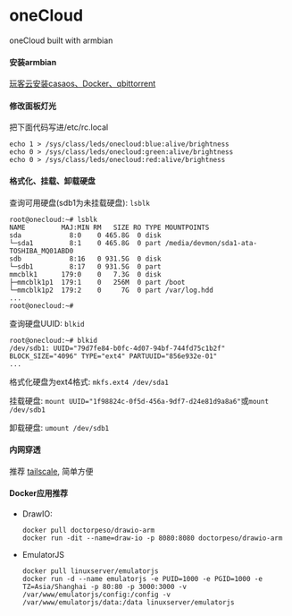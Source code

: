 # oneCloud
oneCloud built with armbian

#### 安装armbian
[玩客云安装casaos、Docker、qbittorrent](https://zhuanlan.zhihu.com/p/658340519?utm_medium=social&utm_oi=697147908176224256&utm_psn=1748803540695527424&utm_source=wechat_session)

#### 修改面板灯光
把下面代码写进/etc/rc.local
```
echo 1 > /sys/class/leds/onecloud:blue:alive/brightness
echo 0 > /sys/class/leds/onecloud:green:alive/brightness
echo 0 > /sys/class/leds/onecloud:red:alive/brightness
```

#### 格式化、挂载、卸载硬盘
查询可用硬盘(sdb1为未挂载硬盘): `lsblk`
```
root@onecloud:~# lsblk
NAME         MAJ:MIN RM   SIZE RO TYPE MOUNTPOINTS
sda            8:0    0 465.8G  0 disk
└─sda1         8:1    0 465.8G  0 part /media/devmon/sda1-ata-TOSHIBA_MQ01ABD0
sdb            8:16   0 931.5G  0 disk
└─sdb1         8:17   0 931.5G  0 part
mmcblk1      179:0    0   7.3G  0 disk
├─mmcblk1p1  179:1    0   256M  0 part /boot
└─mmcblk1p2  179:2    0     7G  0 part /var/log.hdd
...
root@onecloud:~#
```

查询硬盘UUID: `blkid`
```
root@onecloud:~# blkid
/dev/sdb1: UUID="79d7fe84-b0fc-4d07-94bf-744fd75c1b2f" BLOCK_SIZE="4096" TYPE="ext4" PARTUUID="856e932e-01"
...
```

格式化硬盘为ext4格式: `mkfs.ext4 /dev/sda1`

挂载硬盘: `mount UUID="1f98824c-0f5d-456a-9df7-d24e81d9a8a6"`或`mount /dev/sdb1`

卸载硬盘: `umount /dev/sdb1`

#### 内网穿透
推荐 [tailscale](https://tailscale.com/), 简单方便

#### Docker应用推荐
- DrawIO:
  ```
  docker pull doctorpeso/drawio-arm
  docker run -dit --name=draw-io -p 8080:8080 doctorpeso/drawio-arm
  ```
- EmulatorJS
  ```
  docker pull linuxserver/emulatorjs
  docker run -d --name emulatorjs -e PUID=1000 -e PGID=1000 -e TZ=Asia/Shanghai -p 80:80 -p 3000:3000 -v /var/www/emulatorjs/config:/config -v /var/www/emulatorjs/data:/data linuxserver/emulatorjs
  ```
